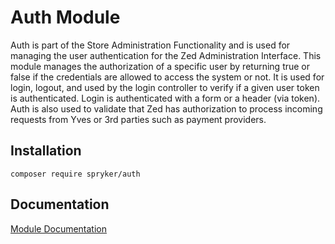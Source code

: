 # Auth Module

Auth is part of the Store Administration Functionality and is used for managing the user authentication for the Zed Administration Interface. This module manages the authorization of a specific user by returning true or false if the credentials are allowed to access the system or not. It is used for login, logout, and used by the login controller to verify if a given user token is authenticated. Login is authenticated with a form or a header (via token). Auth is also used to validate that Zed has authorization to process incoming requests from Yves or 3rd parties such as payment providers.

## Installation

```
composer require spryker/auth
```

## Documentation

[Module Documentation](https://academy.spryker.com/developing_with_spryker/module_guide/user_rights_management.html)
